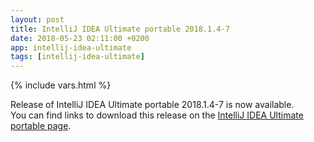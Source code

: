 ```yaml
---
layout: post
title: IntelliJ IDEA Ultimate portable 2018.1.4-7
date: 2018-05-23 02:11:00 +0200
app: intellij-idea-ultimate
tags: [intellij-idea-ultimate]
---
```

{% include vars.html %}

Release of IntelliJ IDEA Ultimate portable 2018.1.4-7 is now available.<br />
You can find links to download this release on the [IntelliJ IDEA Ultimate portable page](/app/intellij-idea-ultimate-portable).